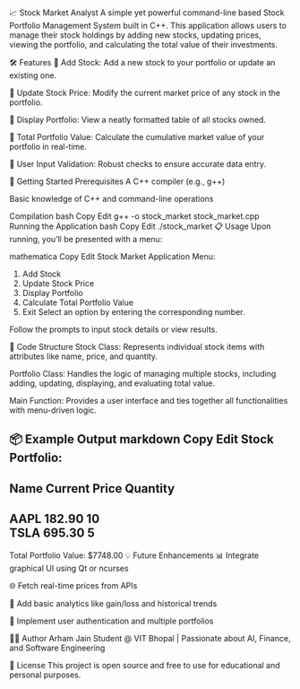 📈 Stock Market Analyst
A simple yet powerful command-line based Stock Portfolio Management System built in C++. This application allows users to manage their stock holdings by adding new stocks, updating prices, viewing the portfolio, and calculating the total value of their investments.

🛠️ Features
🔹 Add Stock: Add a new stock to your portfolio or update an existing one.

🔹 Update Stock Price: Modify the current market price of any stock in the portfolio.

🔹 Display Portfolio: View a neatly formatted table of all stocks owned.

🔹 Total Portfolio Value: Calculate the cumulative market value of your portfolio in real-time.

🔹 User Input Validation: Robust checks to ensure accurate data entry.

🚀 Getting Started
Prerequisites
A C++ compiler (e.g., g++)

Basic knowledge of C++ and command-line operations

Compilation
bash
Copy
Edit
g++ -o stock_market stock_market.cpp
Running the Application
bash
Copy
Edit
./stock_market
📋 Usage
Upon running, you’ll be presented with a menu:

mathematica
Copy
Edit
Stock Market Application Menu:
1. Add Stock
2. Update Stock Price
3. Display Portfolio
4. Calculate Total Portfolio Value
5. Exit
Select an option by entering the corresponding number.

Follow the prompts to input stock details or view results.

🧩 Code Structure
Stock Class: Represents individual stock items with attributes like name, price, and quantity.

Portfolio Class: Handles the logic of managing multiple stocks, including adding, updating, displaying, and evaluating total value.

Main Function: Provides a user interface and ties together all functionalities with menu-driven logic.

📦 Example Output
markdown
Copy
Edit
Stock Portfolio:
------------------------------------------------
Name           Current Price     Quantity  
------------------------------------------------
AAPL           182.90            10        
TSLA           695.30            5         
------------------------------------------------
Total Portfolio Value: $7748.00
💡 Future Enhancements
📊 Integrate graphical UI using Qt or ncurses

🌐 Fetch real-time prices from APIs

🧠 Add basic analytics like gain/loss and historical trends

🔐 Implement user authentication and multiple portfolios

👨‍💻 Author
Arham Jain
Student @ VIT Bhopal | Passionate about AI, Finance, and Software Engineering

📜 License
This project is open source and free to use for educational and personal purposes.
